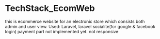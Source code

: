 # TechStack_EcomWeb

this is ecommerce website for an electronic store which consists both admin and user view.
Used: Laravel, laravel socialite(for google & facebook login)
payment part not implemented yet.
not responsive
